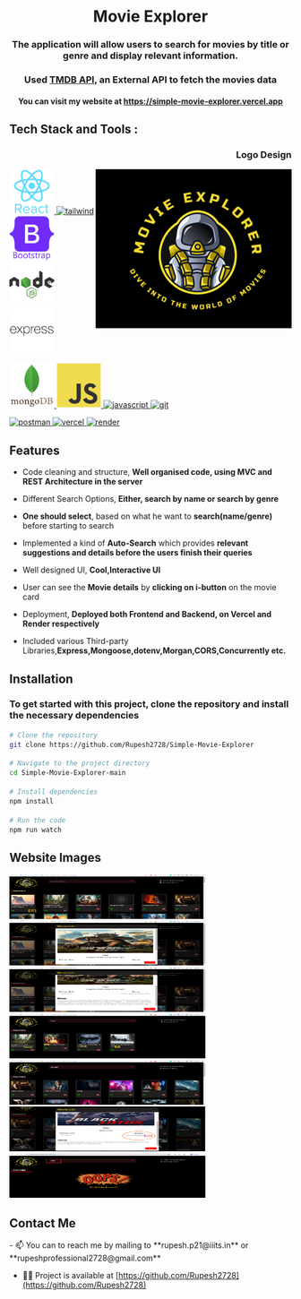 <h1 align="center">Movie Explorer</h1>
<h3 align="center">The application will allow users to search for movies by title or genre and display relevant information.</h3>
<h3 align="center">Used <a href="https://developer.themoviedb.org/reference/intro/getting-started">TMDB API</a>, an External API to fetch the movies data</h3>
<h4 align="center">You can visit my website at <a href="https://simple-movie-explorer.vercel.app" target="blank">https://simple-movie-explorer.vercel.app</a></h3>


<h2 align="left">Tech Stack and Tools :</h2>
<h3 align="right">Logo Design</h3>
<img align="right" alt="coding" width="350" src="./client/public/Logo.png">

<p align="left">
<a href="https://reactjs.org/" target="_blank" rel="noreferrer"> <img src="https://raw.githubusercontent.com/devicons/devicon/master/icons/react/react-original-wordmark.svg" alt="react" width="80" height="80"/> </a>
<a href="https://tailwindcss.com/" target="_blank" rel="noreferrer"> <img src="https://www.vectorlogo.zone/logos/tailwindcss/tailwindcss-icon.svg" alt="tailwind" width="80" height="80"/> </a>
<a href="https://getbootstrap.com" target="_blank" rel="noreferrer"> <img src="https://raw.githubusercontent.com/devicons/devicon/master/icons/bootstrap/bootstrap-plain-wordmark.svg" alt="bootstrap" width="80" height="80"/> </a>
<a href="https://nodejs.org" target="_blank" rel="noreferrer"> <img src="https://raw.githubusercontent.com/devicons/devicon/master/icons/nodejs/nodejs-original-wordmark.svg" alt="nodejs" width="80" height="80"/> </a>
<a href="https://expressjs.com" target="_blank" rel="noreferrer"> <img src="https://raw.githubusercontent.com/devicons/devicon/master/icons/express/express-original-wordmark.svg" alt="express" width="80" height="80"/> </a>

<a href="https://www.mongodb.com/" target="_blank" rel="noreferrer"> <img src="https://raw.githubusercontent.com/devicons/devicon/master/icons/mongodb/mongodb-original-wordmark.svg" alt="mongodb" width="80" height="80"/> </a>
<a href="https://developer.mozilla.org/en-US/docs/Web/JavaScript" target="_blank" rel="noreferrer"> <img src="https://raw.githubusercontent.com/devicons/devicon/master/icons/javascript/javascript-original.svg" alt="javascript" width="80" height="80"/> </a>
<a href="https://developer.themoviedb.org/reference/intro/getting-started" target="_blank" rel="noreferrer"> <img src="https://miro.medium.com/v2/resize:fit:1024/1*idLhmtcMdWeN-UMGR0ROjQ.png" alt="javascript" width="100" height="90"/> </a>
<a href="https://git-scm.com/" target="_blank" rel="noreferrer"> <img src="https://www.vectorlogo.zone/logos/git-scm/git-scm-icon.svg" alt="git" width="80" height="80"/> </a>

<a href="https://postman.com" target="_blank" rel="noreferrer"> <img src="https://www.vectorlogo.zone/logos/getpostman/getpostman-icon.svg" alt="postman" width="80" height="80"/> </a>
<a href="https://vercel.com" target="_blank" rel="noreferrer"> <img src="https://www.hatimeria.com/images/marketing/vercel-logo.png" alt="vercel" width="90" height="40"/> </a>
<a href="https://render.com" target="_blank" rel="noreferrer"> <img src="https://encrypted-tbn0.gstatic.com/images?q=tbn:ANd9GcT1iBdgTFluBZIX9JbXDeEFdjfl-efmaUTc12k_LDam&s" alt="render" width="90" height="30"/> </a>
</p>


<h2 align="left">Features</h2>

- Code cleaning and structure, **Well organised code, using MVC and REST Architecture in the server**

- Different Search Options, **Either, search by name or search by genre**

- **One should select**, based on what he want to **search(name/genre)** before starting to search

- Implemented a kind of **Auto-Search** which provides **relevant suggestions and details before the users finish their queries**

- Well designed UI, **Cool,Interactive UI**

- User can see the **Movie details** by **clicking on i-button** on the movie card

- Deployment,  **Deployed both Frontend and Backend, on Vercel and Render respectively**

- Included various Third-party Libraries,**Express,Mongoose,dotenv,Morgan,CORS,Concurrently etc.**



<h2 align="left">Installation</h2>
<h3>To get started with this project, clone the repository and install the necessary dependencies</h3>

```bash
# Clone the repository
git clone https://github.com/Rupesh2728/Simple-Movie-Explorer

# Navigate to the project directory
cd Simple-Movie-Explorer-main

# Install dependencies
npm install

# Run the code
npm run watch
```


<h2 align="left">Website Images</h2>
<a href="https://simple-movie-explorer.vercel.app" target="_blank" rel="noreferrer"> 
<img src="./client/public/Image1.png" alt="react" width="350" height="80"/> 
</a>

<a href="https://simple-movie-explorer.vercel.app" target="_blank" rel="noreferrer"> 
<img src="./client/public/Image2.png" alt="react" width="350" height="80"/> 
</a>

<a href="https://simple-movie-explorer.vercel.app" target="_blank" rel="noreferrer"> 
<img src="./client/public/Image3.png" alt="react" width="350" height="80"/> 
</a>

<a href="https://simple-movie-explorer.vercel.app" target="_blank" rel="noreferrer"> 
<img src="./client/public/Image4.png" alt="react" width="350" height="80"/> 
</a>

<a href="https://simple-movie-explorer.vercel.app" target="_blank" rel="noreferrer"> 
<img src="./client/public/Image5.png" alt="react" width="350" height="80"/> 
</a>

<a href="https://simple-movie-explorer.vercel.app" target="_blank" rel="noreferrer"> 
<img src="./client/public/Image6.png" alt="react" width="350" height="80"/> 
</a>

<a href="https://simple-movie-explorer.vercel.app" target="_blank" rel="noreferrer"> 
<img src="./client/public/Image7.png" alt="react" width="350" height="80"/> 
</a>



<h2 align="left">Contact Me</h2>
- 📫 You can to reach me by mailing to **rupesh.p21@iiits.in** or **rupeshprofessional2728@gmail.com**

- 👨‍💻 Project is available at [https://github.com/Rupesh2728](https://github.com/Rupesh2728)



